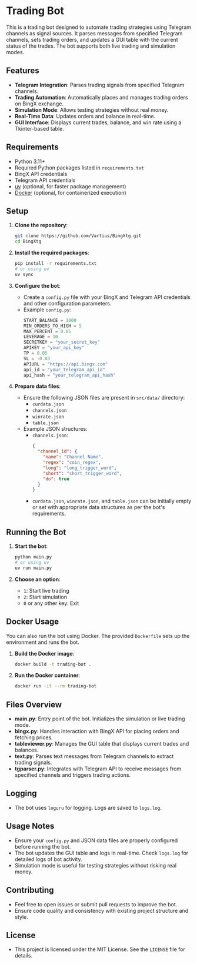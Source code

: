 # Trading Bot

This is a trading bot designed to automate trading strategies using Telegram channels as signal sources. It parses messages from specified Telegram channels, sets trading orders, and updates a GUI table with the current status of the trades. The bot supports both live trading and simulation modes.

## Features

- **Telegram Integration**: Parses trading signals from specified Telegram channels.
- **Trading Automation**: Automatically places and manages trading orders on BingX exchange.
- **Simulation Mode**: Allows testing strategies without real money.
- **Real-Time Data**: Updates orders and balance in real-time.
- **GUI Interface**: Displays current trades, balance, and win rate using a Tkinter-based table.

## Requirements

- Python 3.11+
- Required Python packages listed in `requirements.txt`
- BingX API credentials
- Telegram API credentials
- [uv](https://github.com/astral-sh/uv) (optional, for faster package management)
- [Docker](https://www.docker.com/) (optional, for containerized execution)

## Setup

1. **Clone the repository**:
    ```bash
    git clone https://github.com/Vartius/BingXtg.git
    cd BingXtg
    ```

2. **Install the required packages**:
    ```bash
    pip install -r requirements.txt
    # or using uv
    uv sync
    ```

3. **Configure the bot**:
    - Create a `config.py` file with your BingX and Telegram API credentials and other configuration parameters.
    - Example `config.py`:
      ```python
      START_BALANCE = 1000
      MIN_ORDERS_TO_HIGH = 5
      MAX_PERCENT = 0.05
      LEVERAGE = 10
      SECRETKEY = "your_secret_key"
      APIKEY = "your_api_key"
      TP = 0.05
      SL = -0.03
      APIURL = "https://api.bingx.com"
      api_id = "your_telegram_api_id"
      api_hash = "your_telegram_api_hash"
      ```

4. **Prepare data files**:
    - Ensure the following JSON files are present in `src/data/` directory:
      - `curdata.json`
      - `channels.json`
      - `winrate.json`
      - `table.json`
    - Example JSON structures:
      - `channels.json`:
        ```json
        {
          "channel_id": {
            "name": "Channel Name",
            "regex": "coin_regex",
            "long": "long_trigger_word",
            "short": "short_trigger_word",
            "do": true
          }
        }
        ```
      - `curdata.json`, `winrate.json`, and `table.json` can be initially empty or set with appropriate data structures as per the bot's requirements.

## Running the Bot

1. **Start the bot**:
    ```bash
    python main.py
    # or using uv
    uv run main.py
    ```

2. **Choose an option**:
    - `1`: Start live trading
    - `2`: Start simulation
    - `0` or any other key: Exit

## Docker Usage

You can also run the bot using Docker. The provided `Dockerfile` sets up the environment and runs the bot.

1.  **Build the Docker image**:
    ```bash
    docker build -t trading-bot .
    ```

2.  **Run the Docker container**:
    ```bash
    docker run -it --rm trading-bot
    ```

## Files Overview

- **main.py**: Entry point of the bot. Initializes the simulation or live trading mode.
- **bingx.py**: Handles interaction with BingX API for placing orders and fetching prices.
- **tableviewer.py**: Manages the GUI table that displays current trades and balances.
- **text.py**: Parses text messages from Telegram channels to extract trading signals.
- **tgparser.py**: Integrates with Telegram API to receive messages from specified channels and triggers trading actions.

## Logging

- The bot uses `loguru` for logging. Logs are saved to `logs.log`.

## Usage Notes

- Ensure your `config.py` and JSON data files are properly configured before running the bot.
- The bot updates the GUI table and logs in real-time. Check `logs.log` for detailed logs of bot activity.
- Simulation mode is useful for testing strategies without risking real money.

## Contributing

- Feel free to open issues or submit pull requests to improve the bot.
- Ensure code quality and consistency with existing project structure and style.

## License

- This project is licensed under the MIT License. See the `LICENSE` file for details.